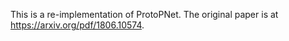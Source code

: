 This is a re-implementation of ProtoPNet. The original paper is at https://arxiv.org/pdf/1806.10574.